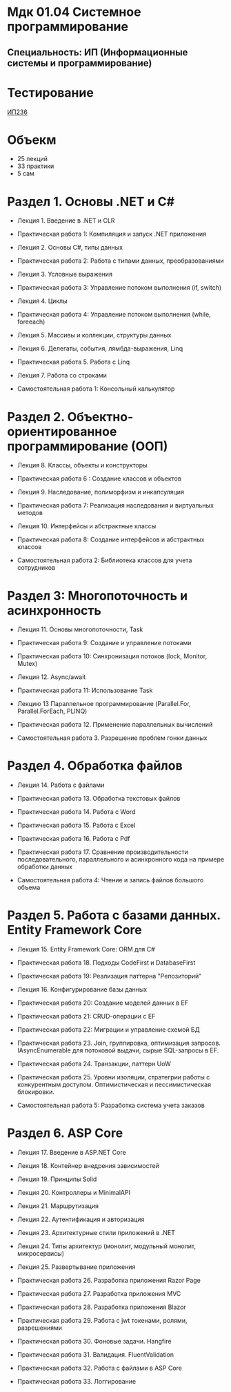 # Мдк 01.04 Системное программирование
## Специальность: ИП (Информационные системы и программирование)
    
# Тестирование

<a href="http://prep.scc/cgi-bin/testm/view.pl?prep=asv&grp=ip-236&prd=1004">ИП236</a>

# Объекм

- 25 лекций
- 33 практики
- 5 сам

# Раздел 1. Основы .NET и С#

- Лекция 1. Введение в .NET и CLR
- Практическая работа 1: Компиляция и запуск .NET приложения

- Лекция 2. Основы C#, типы данных
- Практическая работа 2: Работа с типами данных, преобразованиями

- Лекция 3. Условные выражения
- Практическая работа 3: Управление потоком выполнения (if, switch)

- Лекция 4. Циклы
- Практическая работа 4: Управление потоком выполнения (while, foreeach)

- Лекция 5. Массивы и коллекции, структуры данных

- Лекция 6. Делегаты, события, лямбда-выражения, Linq

- Практическая работа 5. Работа с Linq

- Лекция 7. Работа со строками

- Самостоятельная работа 1: Консольный калькулятор


# Раздел 2. Объектно-ориентированное программирование (ООП)

- Лекция 8. Классы, объекты и конструкторы
- Практическая работа 6 : Создание классов и объектов


- Лекция 9. Наследование, полиморфизм и инкапсуляция
- Практическая работа 7: Реализация наследования и виртуальных методов


- Лекция 10. Интерфейсы и абстрактные классы
- Практическая работа 8: Создание интерфейсов и абстрактных классов

- Самостоятельная работа 2: Библиотека классов для учета сотрудников


# Раздел 3: Многопоточность и асинхронность

- Лекция 11. Основы многопоточности, Task
- Практическая работа 9: Создание и управление потоками
- Практическая работа 10: Синхронизация потоков (lock, Monitor, Mutex)

- Лекция 12. Async/await
- Практическая работа 11: Использование Task

- Лекцию 13 Параллельное программирование (Parallel.For, Parallel.ForEach, PLINQ)
- Практическая работа 12. Применение параллельных вычислений


- Самостоятельная работа 3. Разрешение проблем гонки данных

# Раздел 4. Обработка файлов

- Лекция 14. Работа с файлами
- Практическая работа 13. Обработка текстовых файлов
- Практическая работа 14. Работа с Word
- Практическая работа 15. Работа с Excel
- Практическая работа 16. Работа с Pdf

- Практическая работа 17. Сравнение производительности последовательного, параллельного и асинхронного кода на примере обработки данных

- Самостоятельная работа 4: Чтение и запиcь файлов большого объема


# Раздел 5. Работа с базами данных. Entity Framework Core

- Лекция 15. Entity Framework Core: ORM для C#
- Практическая работа 18. Подходы CodeFirst и DatabaseFirst
- Практическая работа 19: Реализация паттерна "Репозиторий"
- Лекция 16. Конфигурирование базы данных
- Практическая работа 20: Создание моделей данных в EF
- Практическая работа 21: CRUD-операции с EF
- Практическая работа 22: Миграции и управление схемой БД
- Практическая работа 23. Join, группировка, оптимизация запросов. IAsyncEnumerable для потоковой выдачи, сырые SQL-запросы в EF.
- Практическая работа 24. Транзакции, паттерн UoW
- Практическая работа 25. Уровни изоляции, стратегрии работы с конкурентным доступом. Оптимистическая и пессимистическая блокировки.

- Самостоятельная работа 5: Разработка система учета заказов

# Раздел 6. ASP Core

- Лекция 17. Введение в ASP.NET Core
- Лекция 18. Контейнер внедрения зависимостей
- Лекция 19. Принципы Solid
- Лекция 20. Контроллеры и MinimalAPI
- Лекция 21. Маршрутизация
- Лекция 22. Аутентификация и авторизация
- Лекция 23. Архитектурные стили приложений в .NET   
- Лекция 24. Типы архитектур (монолит, модульный монолит, микросервисы)
- Лекция 25. Развертывание приложения

- Практическая работа 26. Разработка приложения Razor Page
- Практическая работа 27. Разработка приложения MVC
- Практическая работа 28. Разработка приложения Blazor
- Практическая работа 29. Работа с jwt токенами, ролями, разрешениями
- Практическая работа 30. Фоновые задачи. Hangfire
- Практическая работа 31. Валидация. FluentValidation
- Практическая работа 32. Работа с файлами в ASP Core
- Практическая работа 33. Логгирование 
